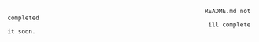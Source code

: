                                                             README.md not completed
                                                             ill complete it soon.
